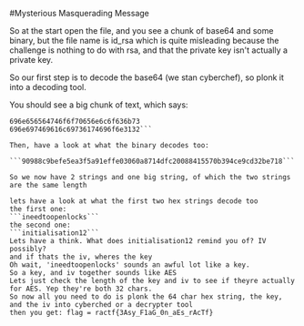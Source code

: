 #Mysterious Masquerading Message

So at the start open the file, and you see a chunk of base64 and some binary, but the file name is id_rsa which is quite misleading because the challenge is nothing to do with rsa, and that the private key isn't actually a private key.

So our first step is to decode the base64 (we stan cyberchef), so plonk it into a decoding tool.

You should see a big chunk of text, which says:

```If you are reading this, then you probably figured out that it wasn't actually an SSH key but a disguise. So you have made it this far and for that I say well done. It wasn't very hard, that I know, but nevertheless you have still made it here so congrats. Now you are probably reading this and thinking about annoying the person who made this, and you want to read the whole thing to check for clues, but you cant find any. You are starting to get frustrated at the person who made this as they still haven't mentioned anything to do with the challenge, except "well done you have got this far". You start slamming desks, and soon the monitor will follow. You are wondering where this is going and realising it's coming to the end of the paragraph, and you might not have seen anything. I have given you some things, although you will need something else as well good luck. 
696e656564746f6f70656e6c6f636b73
696e697469616c69736174696f6e3132```

Then, have a look at what the binary decodes too:

```90988c9befe5ea3f5a91effe03060a8714dfc20088415570b394ce9cd32be718```

So we now have 2 strings and one big string, of which the two strings are the same length

lets have a look at what the first two hex strings decode too
the first one:
```ineedtoopenlocks```
the second one:
```initialisation12```
Lets have a think. What does initialisation12 remind you of? IV possibly?
and if thats the iv, wheres the key
Oh wait, 'ineedtoopenlocks' sounds an awful lot like a key.
So a key, and iv together sounds like AES
Lets just check the length of the key and iv to see if theyre actually for AES. Yep they're both 32 chars.
So now all you need to do is plonk the 64 char hex string, the key, and the iv into cyberched or a decrypter tool
then you get: flag = ractf{3Asy_F1aG_0n_aEs_rAcTf}

